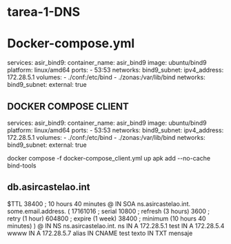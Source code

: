 # tarea-1-DNS
# Docker-compose.yml

services:
  asir_bind9:
    container_name: asir_bind9
    image: ubuntu/bind9
    platform: linux/amd64
    ports:
      - 53:53
    networks:
      bind9_subnet:
        ipv4_address: 172.28.5.1
    volumes:
      - ./conf:/etc/bind
      - ./zonas:/var/lib/bind
networks:
  bind9_subnet:
    external: true

## DOCKER COMPOSE CLIENT 

services:
  asir_bind9:
    container_name: asir_bind9
    image: ubuntu/bind9
    platform: linux/amd64
    ports:
      - 53:53
    networks:
      bind9_subnet:
        ipv4_address: 172.28.5.1
    volumes:
      - ./conf:/etc/bind
      - ./zonas:/var/lib/bind
networks:
  bind9_subnet:
    external: true

   docker compose -f docker-compose_client.yml up
   apk add --no-cache bind-tools

## db.asircastelao.int

$TTL 38400	; 10 hours 40 minutes
@		IN SOA	ns.asircastelao.int. some.email.address. (
				17161016   ; serial
				10800      ; refresh (3 hours)
				3600       ; retry (1 hour)
				604800     ; expire (1 week)
				38400      ; minimum (10 hours 40 minutes)
				)
@		IN NS	ns.asircastelao.int.
ns		IN A 	172.28.5.1
test	IN A	172.28.5.4
wwww    IN A    172.28.5.7
alias	IN CNAME  test
texto   IN TXT 	mensaje

